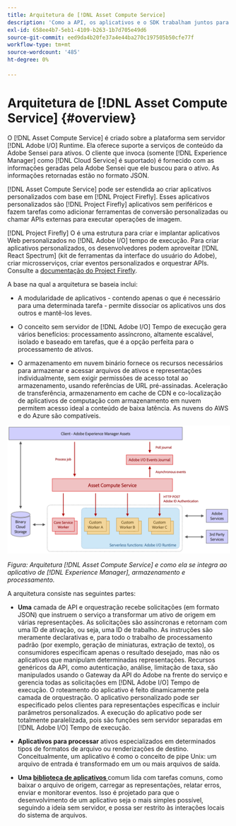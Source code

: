 ```yaml
---
title: Arquitetura de [!DNL Asset Compute Service]
description: 'Como a API, os aplicativos e o SDK trabalham juntos para fornecer um serviço de processamento de ativos nativo em nuvem. [!DNL Asset Compute Service] '
exl-id: 658ee4b7-5eb1-4109-b263-1b7d705e49d6
source-git-commit: eed9da4b20fe37a4e44ba270c197505b50cfe77f
workflow-type: tm+mt
source-wordcount: '485'
ht-degree: 0%

---
```


# Arquitetura de [!DNL Asset Compute Service] {#overview}

O [!DNL Asset Compute Service] é criado sobre a plataforma sem servidor [!DNL Adobe I/O] Runtime. Ela oferece suporte a serviços de conteúdo da Adobe Sensei para ativos. O cliente que invoca (somente [!DNL Experience Manager] como [!DNL Cloud Service] é suportado) é fornecido com as informações geradas pela Adobe Sensei que ele buscou para o ativo. As informações retornadas estão no formato JSON.

[!DNL Asset Compute Service] pode ser estendida ao criar aplicativos personalizados com base em  [!DNL Project Firefly]. Esses aplicativos personalizados são [!DNL Project Firefly] aplicativos sem periféricos e fazem tarefas como adicionar ferramentas de conversão personalizadas ou chamar APIs externas para executar operações de imagem.

[!DNL Project Firefly] O é uma estrutura para criar e implantar aplicativos Web personalizados no  [!DNL Adobe I/O] tempo de execução. Para criar aplicativos personalizados, os desenvolvedores podem aproveitar [!DNL React Spectrum] (kit de ferramentas da interface do usuário do Adobe), criar microsserviços, criar eventos personalizados e orquestrar APIs. Consulte a [documentação do Project Firefly](https://www.adobe.io/apis/experienceplatform/project-firefly/docs.html).

A base na qual a arquitetura se baseia inclui:

* A modularidade de aplicativos - contendo apenas o que é necessário para uma determinada tarefa - permite dissociar os aplicativos uns dos outros e mantê-los leves.

* O conceito sem servidor de [!DNL Adobe I/O] Tempo de execução gera vários benefícios: processamento assíncrono, altamente escalável, isolado e baseado em tarefas, que é a opção perfeita para o processamento de ativos.

* O armazenamento em nuvem binário fornece os recursos necessários para armazenar e acessar arquivos de ativos e representações individualmente, sem exigir permissões de acesso total ao armazenamento, usando referências de URL pré-assinadas. Aceleração de transferência, armazenamento em cache de CDN e co-localização de aplicativos de computação com armazenamento em nuvem permitem acesso ideal a conteúdo de baixa latência. As nuvens do AWS e do Azure são compatíveis.

![Arquitetura do serviço Asset compute](assets/architecture-diagram.png)

*Figura: Arquitetura  [!DNL Asset Compute Service] e como ela se integra ao aplicativo de  [!DNL Experience Manager], armazenamento e processamento.*

A arquitetura consiste nas seguintes partes:

* **Uma** camada de API e orquestração recebe solicitações (em formato JSON) que instruem o serviço a transformar um ativo de origem em várias representações. As solicitações são assíncronas e retornam com uma ID de ativação, ou seja, uma ID de trabalho. As instruções são meramente declarativas e, para todo o trabalho de processamento padrão (por exemplo, geração de miniaturas, extração de texto), os consumidores especificam apenas o resultado desejado, mas não os aplicativos que manipulam determinadas representações. Recursos genéricos da API, como autenticação, análise, limitação de taxa, são manipulados usando o Gateway da API do Adobe na frente do serviço e gerencia todas as solicitações em [!DNL Adobe I/O] Tempo de execução. O roteamento do aplicativo é feito dinamicamente pela camada de orquestração. O aplicativo personalizado pode ser especificado pelos clientes para representações específicas e incluir parâmetros personalizados. A execução do aplicativo pode ser totalmente paralelizada, pois são funções sem servidor separadas em [!DNL Adobe I/O] Tempo de execução.

* **Aplicativos para processar** ativos especializados em determinados tipos de formatos de arquivo ou renderizações de destino. Conceitualmente, um aplicativo é como o conceito de pipe Unix: um arquivo de entrada é transformado em um ou mais arquivos de saída.

* **Uma  [biblioteca de aplicativos ](https://github.com/adobe/asset-compute-sdk)** comum lida com tarefas comuns, como baixar o arquivo de origem, carregar as representações, relatar erros, enviar e monitorar eventos. Isso é projetado para que o desenvolvimento de um aplicativo seja o mais simples possível, seguindo a ideia sem servidor, e possa ser restrito às interações locais do sistema de arquivos.

<!-- TBD:

* About the YAML file?
* See [https://www.adobe.io/project-firefly/docs/getting_started/first_app/#5-anatomy-of-a-project-firefly-application](https://www.adobe.io/project-firefly/docs/getting_started/first_app/#5-anatomy-of-a-project-firefly-application).

* minimize description to custom applications
* remove all internal stuff (e.g. Photoshop application, API Gateway) from text and diagram
* update diagram to focus on 3rd party custom applications ONLY
* Explain important transactions/handshakes?
* Flow of assets/control? See the illustration on the Nui diagrams wiki.
* Illustrations. See the SVG shared by Alex.
* Exceptions? Limitations? Call-outs? Gotchas?
* Do we want to add what basic processing is not available currently, that is expected by existing AEM customers?
-->
